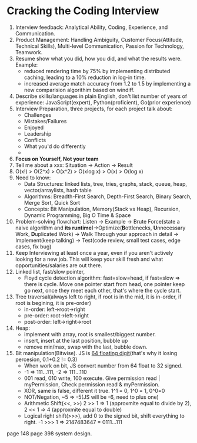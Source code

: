 # Cracking the Coding Interview

1. Interview feedback: Analytical Ability, Coding, Experience, and Communication. 
2. Product Management: Handling Ambiguity, Customer Focus(Attitude, Technical Skills), Multi-level Communication, Passion for Technology, Teamwork.
3. Resume show what you did, how you did, and what the results were. Example:
    - reduced rendering time by 75% by implementing distributed caching, leading to a 10% reduction in log-in time.
    - increased average match accuracy from 1.2 to 1.5 by implementing a new comparision algorithim based on windiff. 
4. Describe skills/languages in plain English, don't list number of years of experience: JavaScript(expert), Python(proficient), Go(prior experience)
5. Interview Preparation, three projects, for each project talk about:
    - Challenges
    - Mistakes/Failures
    - Enjoyed
    - Leadership
    - Conflicts
    - What you'd do differently
    - 
6. **Focus on Yourself, Not your team**
7. Tell me about a xxx: Situation -> Action -> Result
8. O(x!) > O(2^x) > O(x^2) > O(xlog x) > O(x) > O(log x)
9. Need to know: 
    - Data Structures: linked lists, tree, tries, graphs, stack, queue, heap, vector/arraylists, hash table
    - Algorithms: Breadth-First Search, Depth-First Search, Binary Search, Merge Sort, Quick Sort
    - Concepts: Bit Manipulation, Memory(Stack vs Heap), Recursion, Dynamic Programming, Big O Time & Space
10. Problem-solving flowchart: Listen -> Example -> Brute Force(state a naive algorithm and **its runtime**)->Optimize(**B**ottlenecks, **U**nnecessary Work, **D**uplicated Work) -> Walk Through your approach in detail -> Implement(keep talking) -> Test(code review, small test cases, edge cases, fix bug)
11. Keep Interviewing at least once a year, even if you aren't actively looking for a new job. This will keep your skill fresh and what opportunities/salaries are out there. 
12. Linked list, fast/slow pointer, 
    - Floyd cycle detection algorithm: fast=slow=head, if fast=slow => there is cycle. Move one pointer start from head, one pointer keep go next, once they meet each other, that's where the cycle start.
14. Tree traversal(always left to right, if root is in the mid, it is in-order, if root is begining, it is pre-order)
    - in-order: left->root->right
    - pre-order: root->left->right
    - post-order: left->right->root
15. Heap: 
    - implement with array, root is smallest/biggest number.
    - insert, insert at the last position, bubble up
    - remove min/max, swap with the last, bubble down.
16. Bit manipulation(Bitwise). JS is [64 floating digit](https://www.avioconsulting.com/blog/overcoming-javascript-numeric-precision-issues)(that's why it losing percesion, 0.1+0.2 != 0.3)
    - When work on bit, JS convert number from 64 float to 32 signed.
    - -1 => 111...111, -2 => 111...110
    - 001 read, 010 write, 100 execute. Give permission read | myPermission, Check permission read & myPermission.
    - XOR, same is false, different it true. 1^1 = 0, 1^0 = 1, 0^0=0
    - NOT/Negation, ~5 => -5(JS will be -6, need to plus one)
    - Arithmetic Shift(<<, >>) 2 >> 1 => 1 (approxmite equal to divide by 2), 2 << 1 => 4 (approxmite equal to double)
    - Logical right shift(>>>), add 0 to the signed bit, shift everything to right. -1 >>> 1 => 2147483647 = 0111...111

page 148
page 398 system design. 
